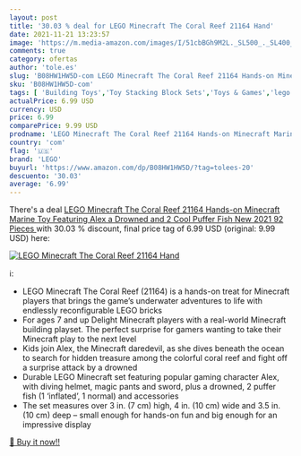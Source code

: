 ```yaml
---
layout: post
title: '30.03 % deal for LEGO Minecraft The Coral Reef 21164 Hand'
date: 2021-11-21 13:23:57
image: 'https://m.media-amazon.com/images/I/51cbBGh9M2L._SL500_._SL400_.jpg'
comments: true
category: ofertas
author: 'tole.es'
slug: 'B08HW1HW5D-com LEGO Minecraft The Coral Reef 21164 Hands-on Minecraft...'
sku: 'B08HW1HW5D-com'
tags: [ 'Building Toys','Toy Stacking Block Sets','Toys & Games','lego', ]
actualPrice: 6.99 USD
currency: USD
price: 6.99
comparePrice: 9.99 USD
prodname: 'LEGO Minecraft The Coral Reef 21164 Hands-on Minecraft Marine Toy Featuring Alex  a Drowned and 2 Cool Puffer Fish  New 2021  92 Pieces '
country: 'com'
flag: '🇺🇸'
brand: 'LEGO'
buyurl: 'https://www.amazon.com/dp/B08HW1HW5D/?tag=tolees-20'
descuento: '30.03'
average: '6.99'
---
```


There's a deal [LEGO Minecraft The Coral Reef 21164 Hands-on Minecraft Marine Toy Featuring Alex  a Drowned and 2 Cool Puffer Fish  New 2021  92 Pieces ](https://www.amazon.com/dp/B08HW1HW5D/?tag=tolees-20)  with  30.03 % discount, final price tag of  6.99 USD (original: 9.99 USD) here:

[![LEGO Minecraft The Coral Reef 21164 Hand](https://m.media-amazon.com/images/I/51cbBGh9M2L._SL500_._SL400_.jpg)](https://www.amazon.com/dp/B08HW1HW5D/?tag=tolees-20)

ℹ️:

- LEGO Minecraft The Coral Reef (21164) is a hands-on treat for Minecraft players that brings the game’s underwater adventures to life with endlessly reconfigurable LEGO bricks
- For ages 7 and up Delight Minecraft players with a real-world Minecraft building playset. The perfect surprise for gamers wanting to take their Minecraft play to the next level
- Kids join Alex, the Minecraft daredevil, as she dives beneath the ocean to search for hidden treasure among the colorful coral reef and fight off a surprise attack by a drowned
- Durable LEGO Minecraft set featuring popular gaming character Alex, with diving helmet, magic pants and sword, plus a drowned, 2 puffer fish (1 ‘inflated’, 1 normal) and accessories
- The set measures over 3 in. (7 cm) high, 4 in. (10 cm) wide and 3.5 in. (10 cm) deep – small enough for hands-on fun and big enough for an impressive display

[🛒 Buy it now!!](https://www.amazon.com/dp/B08HW1HW5D/?tag=tolees-20)
